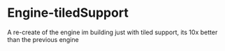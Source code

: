 # Engine-tiledSupport
A re-create of the engine im building just with tiled support, its 10x better than the previous engine

